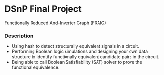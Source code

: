 # DSnP Final Project 
Functionally Reduced And-Inverter Graph (FRAIG) 

### Description 
- Using hash to detect structurally equivalent signals in a circuit. 
- Performing Boolean logic simulations and designing your own data structure to identify functionally equivalent candidate pairs in the circuit. 
- Being able to call Boolean Satisfiability (SAT) solver to prove the functional equivalence. 




